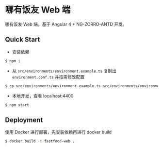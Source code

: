 # 哪有饭友 Web 端

哪有饭友 Web 端，基于 Angular 4 + NG-ZORRO-ANTD 开发。

## Quick Start

- 安装依赖

```bash
$ npm i
```

- 从 `src/environments/environment.example.ts` 复制出 `environment.conf.ts` 并按需修改配置

```bash
$ cp src/environments/environment.example.ts src/environments/environment.conf.ts
```

- 本地开发，查看 localhost:4400

```bash
$ npm start
```

## Deployment

使用 Docker 进行部署，先安装依赖再进行 docker build

```bash
$ docker build -t fastfood-web .
```

